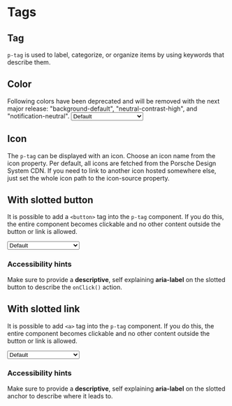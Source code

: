 # Tags

<TableOfContents></TableOfContents>

## Tag

`p-tag` is used to label, categorize, or organize items by using keywords that describe them.

## Color

<p-inline-notification heading="Deprecation hint" state="warning" persistent="true">
Following colors have been deprecated and will be removed with the next major release: "background-default",
"neutral-contrast-high", and "notification-neutral".
</p-inline-notification>

<Playground :markup="colorMarkup" :config="{ ...config, colorScheme: backgroundColor }">
  <select v-model="backgroundColor" aria-label="Select background color">
    <option disabled>Select background color</option>
    <option value="default">Default</option>
    <option value="surface">Surface</option>
  </select>
</Playground>

## Icon

The `p-tag` can be displayed with an icon. Choose an icon name from the icon property. Per default, all icons are
fetched from the Porsche Design System CDN. If you need to link to another icon hosted somewhere else, just set the
whole icon path to the icon-source property.

<Playground :markup="icon" :config="config"></Playground>

## With slotted button

It is possible to add a `<button>` tag into the `p-tag` component. If you do this, the entire component becomes
clickable and no other content outside the button or link is allowed.

<Playground :markup="buttonMarkup" :config="{ ...config, colorScheme: backgroundColor }">
  <select v-model="backgroundColor" aria-label="Select background color">
    <option disabled>Select background color</option>
    <option value="default">Default</option>
    <option value="surface">Surface</option>
  </select>
</Playground>

### <A11yIcon></A11yIcon> Accessibility hints

Make sure to provide a **descriptive**, self explaining **aria-label** on the slotted button to describe the `onClick()`
action.

<Playground :markup="buttonAccessibility"></Playground>

## With slotted link

It is possible to add `<a>` tag into the `p-tag` component. If you do this, the entire component becomes clickable and
no other content outside the button or link is allowed.

<Playground :markup="linkMarkup" :config="{ ...config, colorScheme: backgroundColor }">
  <select v-model="backgroundColor" aria-label="Select background color">
    <option disabled>Select background color</option>
    <option value="default">Default</option>
    <option value="surface">Surface</option>
  </select>
</Playground>

### <A11yIcon></A11yIcon> Accessibility hints

Make sure to provide a **descriptive**, self explaining **aria-label** on the slotted anchor to describe where it leads
to.

<Playground :markup="linkAccessibility"></Playground>

<script lang="ts">
import Vue from 'vue';
import Component from 'vue-class-component'; 
import { TAG_COLORS } from './tag-utils'; 

@Component
export default class Code extends Vue {
  config = { themeable: true, spacing: 'inline' };
  backgroundColor = 'default';

  get colorMarkup(){
    return TAG_COLORS.map((color) => `<p-tag color="${color}">Color ${color}</p-tag>`).join('\n');
  };

  icon = `<p-tag icon="car">Some label</p-tag> 
<p-tag icon-source="${require('../../assets/icon-custom-kaixin.svg')}">Some label</p-tag>`;

  get buttonMarkup(){
    return TAG_COLORS.map((color, idx) => `<p-tag${idx === 0 ? ' icon="car"' : ''} color="${color}">
  <button type="button">Color ${color}</button>
</p-tag>`).join('\n');
  };

  get linkMarkup(){
    return TAG_COLORS.map((color, idx) => `<p-tag${idx === 0 ? ' icon="car"' : ''} color="${color}">
  <a href="https://www.porsche.com">Color ${color}</a>
</p-tag>`).join('\n');
  };

  buttonAccessibility = `<p-tag icon="car">
  <button type="button" aria-label="More information about used cars">Used cars</button>
</p-tag>`;

  linkAccessibility = `<p-tag icon="car">
  <a href="https://www.porsche.com" aria-label="More information about used cars">Used cars</a>
</p-tag>`;
}
</script>
